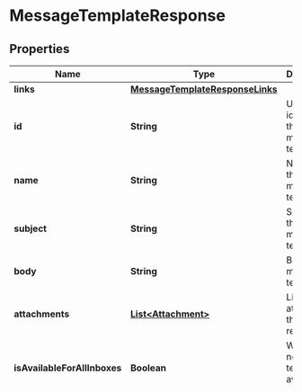 

# MessageTemplateResponse


## Properties

| Name | Type | Description | Notes |
|------------ | ------------- | ------------- | -------------|
|**links** | [**MessageTemplateResponseLinks**](MessageTemplateResponseLinks.md) |  |  [optional] |
|**id** | **String** | Unique identifier of the message template |  [optional] |
|**name** | **String** | Name of the message template |  [optional] |
|**subject** | **String** | Subject of the message template |  [optional] |
|**body** | **String** | Body of the message template |  [optional] |
|**attachments** | [**List&lt;Attachment&gt;**](Attachment.md) | List of files attached to the response |  [optional] |
|**isAvailableForAllInboxes** | **Boolean** | Whether or not the template is available in all inboxes. |  [optional] |
|**inboxIds** | **List&lt;String&gt;** | List of inboxes the template is available in. Null if there are no restrictions. |  [optional] |



